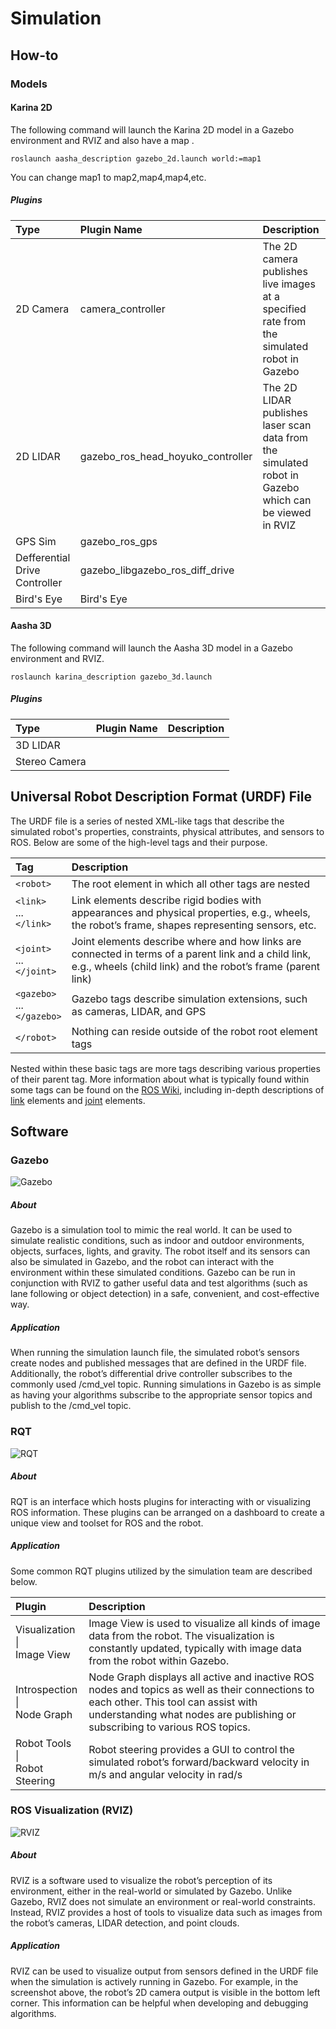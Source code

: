 # Simulation

## How-to

### Models

#### Karina 2D
The following command will launch the Karina 2D model in a Gazebo environment and RVIZ and also have a map .

`roslaunch aasha_description gazebo_2d.launch world:=map1`

You can change map1 to map2,map4,map4,etc.

##### Plugins
|  Type  | Plugin Name  | Description  |
| :------------ | :------------ | :------------ |
| 2D Camera  |  camera_controller | The 2D camera publishes live images at a specified rate from the simulated robot in Gazebo |
| 2D LIDAR  | gazebo_ros_head_hoyuko_controller  | The 2D LIDAR publishes laser scan data from the simulated robot in Gazebo which can be viewed in RVIZ |
| GPS Sim  | gazebo_ros_gps  |   |
| Defferential Drive Controller  | gazebo_libgazebo_ros_diff_drive  |   |
| Bird's Eye | Bird's Eye | |

#### Aasha 3D
The following command will launch the Aasha 3D model in a Gazebo environment and RVIZ.

`roslaunch karina_description gazebo_3d.launch`


##### Plugins
|  Type  | Plugin Name  | Description  |
| :------------ | :------------ | :------------ |
| 3D LIDAR | | |
| Stereo Camera | | |

## Universal Robot Description Format (URDF) File
The URDF file is a series of nested XML-like tags that describe the simulated robot's properties, constraints, physical attributes, and sensors to ROS. Below are some of the high-level tags and their purpose.

| Tag  | Description  |
| :------------ | :------------ |
| `<robot>`  | The root element in which all other tags are nested  |
|  <nbsp> `<link>`  <br>...<br>`</link>` | Link elements describe rigid bodies with appearances and physical properties, e.g., wheels, the robot’s frame, shapes representing sensors, etc.  |
| `<joint>`  <br>...<br>`</joint>`  | Joint elements describe where and how links are connected in terms of a parent link and a child link, e.g., wheels (child link) and the robot’s frame (parent link)  |
| `<gazebo>`  <br>...<br>`</gazebo>`  | Gazebo tags describe simulation extensions, such as cameras, LIDAR, and GPS  |
| `</robot>`  | Nothing can reside outside of the robot root element tags  |

Nested within these basic tags are more tags describing various properties of their parent tag. More information about what is typically found within some tags can be found on the [ROS Wiki](http://wiki.ros.org/ "ROS Wiki"), including in-depth descriptions of [link](http://wiki.ros.org/urdf/XML/link "link") elements and [joint](http://wiki.ros.org/urdf/XML/joint "joint") elements.

## Software

### Gazebo
![Gazebo](images/gazebo.png)
##### About
Gazebo is a simulation tool to mimic the real world. It can be used to simulate realistic conditions, such as indoor and outdoor environments, objects, surfaces, lights, and gravity. The robot itself and its sensors can also be simulated in Gazebo, and the robot can interact with the environment within these simulated conditions. Gazebo can be run in conjunction with RVIZ to gather useful data and test algorithms (such as lane following or object detection) in a safe, convenient, and cost-effective way.

##### Application
When running the simulation launch file, the simulated robot’s sensors create nodes and published messages that are defined in the URDF file. Additionally, the robot’s differential drive controller subscribes to the commonly used /cmd_vel topic. Running simulations in Gazebo is as simple as having your algorithms subscribe to the appropriate sensor topics and publish to the /cmd_vel topic.

### RQT
![RQT](images/rqt.png)
##### About
RQT is an interface which hosts plugins for interacting with or visualizing ROS information.  These plugins can be arranged on a dashboard to create a unique view and toolset for ROS and the robot. 

##### Application
Some common RQT plugins utilized by the simulation team are described below.

| Plugin  | Description  |
| :------------ | :------------ |
| Visualization <br>&#124;<br> Image View  | Image View is used to visualize all kinds of image data from the robot. The visualization is constantly updated, typically with image data from the robot within Gazebo.  |
| Introspection <br>&#124;<br> Node Graph  |  Node Graph displays all active and inactive ROS nodes and topics as well as their connections to each other. This tool can assist with understanding what nodes are publishing or subscribing to various ROS topics. |
| Robot Tools <br>&#124;<br> Robot Steering  | Robot steering provides a GUI to control the simulated robot’s forward/backward velocity in m/s and angular velocity in rad/s  |

### ROS Visualization (RVIZ)
![RVIZ](images/rviz.png)
##### About
RVIZ is a software used to visualize the robot’s perception of its environment, either in the real-world or simulated by Gazebo. Unlike Gazebo, RVIZ does not simulate an environment or real-world constraints. Instead, RVIZ provides a host of tools to visualize data such as images from the robot’s cameras, LIDAR detection, and point clouds.

##### Application
RVIZ can be used to visualize output from sensors defined in the URDF file when the simulation is actively running in Gazebo. For example, in the screenshot above, the robot’s 2D camera output is visible in the bottom left corner. This information can be helpful when developing and debugging algorithms.
